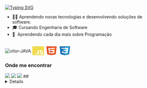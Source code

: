 [![Typing SVG](https://readme-typing-svg.herokuapp.com/?color=87CEFA&size=35&center=true&vCenter=true&width=1000&lines=Hello+World,+my+name+is+Carlos+Eduardo;Welcome+to+my+GitHub+Profile!:%29)](https://git.io/typing-svg)

- 👩‍💻 Aprendendo novas tecnologias e desenvolvendo soluções de software.
- 🎓 Cursando Engenharia de Software
- 🌱 &nbsp;Aprendendo cada dia mais sobre Programação
  
 <div style="display: inline_block"><br>
    <img align="center" alt="vitor-JAVA" width='50' height='50' scr=<img src="https://cdn.jsdelivr.net/gh/devicons/devicon/icons/java/java-original-wordmark.svg" />    
    <img align="center" alt="Rafa-Js" height="30" width="40" src="https://raw.githubusercontent.com/devicons/devicon/master/icons/javascript/javascript-plain.svg">
    <img align="center" alt="Rafa-HTML" height="30" width="40" src="https://raw.githubusercontent.com/devicons/devicon/master/icons/html5/html5-original.svg">
    <img align="center" alt="Rafa-CSS" height="30" width="40" src="https://raw.githubusercontent.com/devicons/devicon/master/icons/css3/css3-original.svg">

</div>


<div><h3>Onde me encontrar</h3>
    <a href="https://www.instagram.com/carlos_hamster9/igshid=OGQ5ZDc2ODk2ZA==" target="_blank"><img src="https://img.shields.io/badge/-Instagram-%239990?style=for-the-badge&logo=instagram&logoColor=pink-purple" target="_blank"></a>
  <a href = "cadusousamachado9@gmail.com"><img src="https://img.shields.io/badge/-Gmail-%239990?style=for-the-badge&logo=gmail&logoColor=redblack" target="_blank"></a>
<a href="https://www.linkedin.com/in/carlos-eduardo-992054289/" target="_blank"><img src="https://img.shields.io/badge/-LinkedIn-%239990?style=for-the-badge&logo=linkedin&logoColor=blue" 
  target="_blank"></a>
  ##
<details>
    <sumary>:zap: Github Stats</sumary>
    <div style="display: inline_block"><br>
    <img align="center" width="49%" height="195px" alt="machadostein" src="https://github-readme-stats.vercel.app/api?username=machadostein&show_icons=true&theme=dracula" /></a>
    <img align="center" width="49%" height="195px" alt="machadostein" src="https://github-readme-stats.vercel.app/api/top-langs?username=machadostein&layout=compact&langs_count=8&card_width=320&theme=dracula" /></a>
</div>
